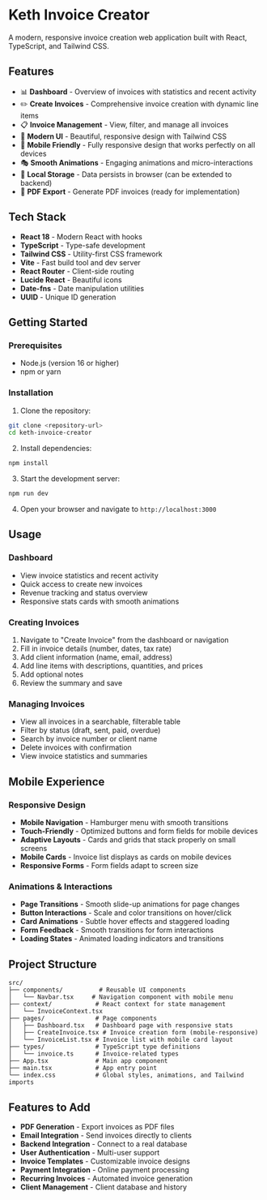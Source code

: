 # Keth Invoice Creator

A modern, responsive invoice creation web application built with React, TypeScript, and Tailwind CSS.

## Features

- 📊 **Dashboard** - Overview of invoices with statistics and recent activity
- ✏️ **Create Invoices** - Comprehensive invoice creation with dynamic line items
- 📋 **Invoice Management** - View, filter, and manage all invoices
- 🎨 **Modern UI** - Beautiful, responsive design with Tailwind CSS
- 📱 **Mobile Friendly** - Fully responsive design that works perfectly on all devices
- 🎭 **Smooth Animations** - Engaging animations and micro-interactions
- 💾 **Local Storage** - Data persists in browser (can be extended to backend)
- 📄 **PDF Export** - Generate PDF invoices (ready for implementation)

## Tech Stack

- **React 18** - Modern React with hooks
- **TypeScript** - Type-safe development
- **Tailwind CSS** - Utility-first CSS framework
- **Vite** - Fast build tool and dev server
- **React Router** - Client-side routing
- **Lucide React** - Beautiful icons
- **Date-fns** - Date manipulation utilities
- **UUID** - Unique ID generation

## Getting Started

### Prerequisites

- Node.js (version 16 or higher)
- npm or yarn

### Installation

1. Clone the repository:
```bash
git clone <repository-url>
cd keth-invoice-creator
```

2. Install dependencies:
```bash
npm install
```

3. Start the development server:
```bash
npm run dev
```

4. Open your browser and navigate to `http://localhost:3000`

## Usage

### Dashboard
- View invoice statistics and recent activity
- Quick access to create new invoices
- Revenue tracking and status overview
- Responsive stats cards with smooth animations

### Creating Invoices
1. Navigate to "Create Invoice" from the dashboard or navigation
2. Fill in invoice details (number, dates, tax rate)
3. Add client information (name, email, address)
4. Add line items with descriptions, quantities, and prices
5. Add optional notes
6. Review the summary and save

### Managing Invoices
- View all invoices in a searchable, filterable table
- Filter by status (draft, sent, paid, overdue)
- Search by invoice number or client name
- Delete invoices with confirmation
- View invoice statistics and summaries

## Mobile Experience

### Responsive Design
- **Mobile Navigation** - Hamburger menu with smooth transitions
- **Touch-Friendly** - Optimized buttons and form fields for mobile devices
- **Adaptive Layouts** - Cards and grids that stack properly on small screens
- **Mobile Cards** - Invoice list displays as cards on mobile devices
- **Responsive Forms** - Form fields adapt to screen size

### Animations & Interactions
- **Page Transitions** - Smooth slide-up animations for page changes
- **Button Interactions** - Scale and color transitions on hover/click
- **Card Animations** - Subtle hover effects and staggered loading
- **Form Feedback** - Smooth transitions for form interactions
- **Loading States** - Animated loading indicators and transitions

## Project Structure

```
src/
├── components/          # Reusable UI components
│   └── Navbar.tsx     # Navigation component with mobile menu
├── context/            # React context for state management
│   └── InvoiceContext.tsx
├── pages/              # Page components
│   ├── Dashboard.tsx   # Dashboard page with responsive stats
│   ├── CreateInvoice.tsx # Invoice creation form (mobile-responsive)
│   └── InvoiceList.tsx # Invoice list with mobile card layout
├── types/              # TypeScript type definitions
│   └── invoice.ts      # Invoice-related types
├── App.tsx             # Main app component
├── main.tsx            # App entry point
└── index.css           # Global styles, animations, and Tailwind imports
```

## Features to Add

- **PDF Generation** - Export invoices as PDF files
- **Email Integration** - Send invoices directly to clients
- **Backend Integration** - Connect to a real database
- **User Authentication** - Multi-user support
- **Invoice Templates** - Customizable invoice designs
- **Payment Integration** - Online payment processing
- **Recurring Invoices** - Automated invoice generation
- **Client Management** - Client database and history
